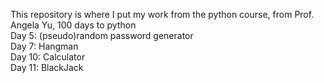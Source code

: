 This repository is where I put my work from the python course, from Prof. Angela Yu, 100 days to python <br>
Day 5: (pseudo)random password generator<br>
Day 7: Hangman <br>
Day 10: Calculator <br>
Day 11: BlackJack <br>
